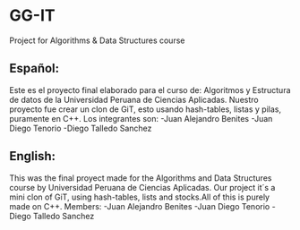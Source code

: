 # GG-IT
Project for Algorithms & Data Structures course

## Español:
Este es el proyecto final elaborado para el curso de: Algoritmos y Estructura de datos de la Universidad Peruana de Ciencias Aplicadas.
Nuestro proyecto fue crear un clon de GiT, esto usando hash-tables, listas y pilas, puramente en C++.
Los integrantes son:
-Juan Alejandro Benites
-Juan Diego Tenorio
-Diego Talledo Sanchez 

## English:
This was the final proyect made for the Algorithms and Data Structures course by Universidad Peruana de Ciencias Aplicadas.
Our project it´s a mini clon of GiT, using hash-tables, lists and stocks.All of this is purely made on C++.
Members:
-Juan Alejandro Benites
-Juan Diego Tenorio
-Diego Talledo Sanchez 
